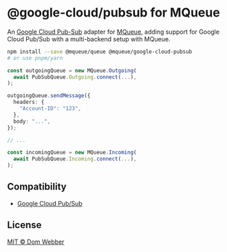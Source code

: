 # @google-cloud/pubsub for MQueue

An [Google Cloud Pub-Sub](https://npmjs.com/package/@google-cloud/pubsub)
adapter for
[MQueue](https://github.com/domwebber/mqueue/blob/main/packages/queue/README.md),
adding support for Google Cloud Pub/Sub with a multi-backend setup with MQueue.

```bash
npm install --save @mqueue/queue @mqueue/google-cloud-pubsub
# or use pnpm/yarn
```

```ts
const outgoingQueue = new MQueue.Outgoing(
  await PubSubQueue.Outgoing.connect(...),
);

outgoingQueue.sendMessage({
  headers: {
    "Account-ID": "123",
  },
  body: "...",
});

// ...

const incomingQueue = new MQueue.Incoming(
  await PubSubQueue.Incoming.connect(...),
);
```

## Compatibility

- [Google Cloud Pub/Sub](https://cloud.google.com/pubsub)

## License

[MIT © Dom Webber](./LICENSE)
